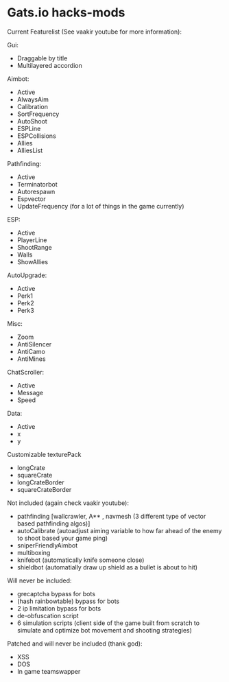 # Gats.io hacks-mods


Current Featurelist (See vaakir youtube for more information):

Gui:
- Draggable by title
- Multilayered accordion

Aimbot:
- Active
- AlwaysAim
- Calibration
- SortFrequency
- AutoShoot
- ESPLine
- ESPCollisions
- Allies
- AlliesList

Pathfinding:
- Active
- Terminatorbot
- Autorespawn
- Espvector
- UpdateFrequency (for a lot of things in the game currently)

ESP:
- Active
- PlayerLine
- ShootRange
- Walls
- ShowAllies

AutoUpgrade:
- Active
- Perk1
- Perk2
- Perk3

Misc:
- Zoom
- AntiSilencer
- AntiCamo
- AntiMines

ChatScroller:
- Active
- Message
- Speed

Data:
- Active
- x
- y

Customizable texturePack
- longCrate
- squareCrate
- longCrateBorder
- squareCrateBorder

Not included (again check vaakir youtube):
- pathfinding [wallcrawler, A** , navmesh (3 different type of vector based pathfinding algos)]
- autoCalibrate (autoadjust aiming variable to how far ahead of the enemy to shoot based your game ping)
- sniperFriendlyAimbot
- multiboxing
- knifebot (automatically knife someone close)
- shieldbot (automatially draw up shield as a bullet is about to hit) 

Will never be included:
- grecaptcha bypass for bots
- (hash rainbowtable) bypass for bots
- 2 ip limitation bypass for bots
- de-obfuscation script
- 6 simulation scripts (client side of the game built from scratch to simulate and optimize bot movement and shooting strategies)

Patched and will never be included (thank god):
- XSS
- DOS
- In game teamswapper
